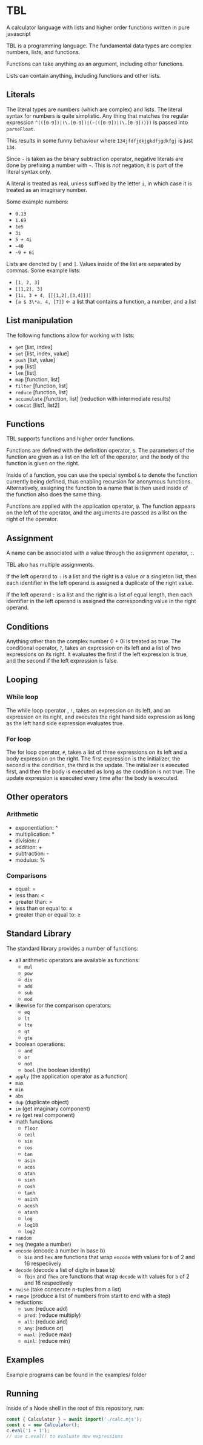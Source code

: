 # TBL
A calculator language with lists and higher order functions written in pure javascript

TBL is a programming language. The fundamental data types are complex numbers, lists, and functions.

Functions can take anything as an argument, including other functions. 

Lists can contain anything, including functions and other lists.

## Literals
The literal types are numbers (which are complex) and lists.
The literal syntax for numbers is quite simplistic. Any thing that matches the regular expression `^(([0-9])|(\.[0-9])|(~(([0-9])|(\.[0-9]))))` is passed into `parseFloat`. 

This results in some funny behaviour where `134jfdfjdkjgkdfjgdkfgj` is just `134`.

Since `-` is taken as the binary subtraction operator, negative literals are done by prefixing a number with `~`. This is *not* negation, it is part of the literal syntax only.

A literal is treated as real, unless suffixed by the letter `i`, in which case it is treated as an imaginary number.

Some example numbers:
 * `0.13`
 * `1.69`
 * `1e5`
 * `3i`
 * `5 + 4i`
 * `~40`
 * `~9 + 6i`

Lists are denoted by `[` and `]`. Values inside of the list are separated by commas.
Some example lists:
 * `[1, 2, 3]`
 * `[[1,2], 3]`
 * `[1i, 3 + 4, [[[1,2],[3,4]]]]`
 * `[a $ 3\*a, 4, [7]]` <- a list that contains a function, a number, and a list


## List manipulation

The following functions allow for working with lists:
 * `get` [list, index]
 * `set` [list, index, value]
 * `push` [list, value]
 * `pop` [list]
 * `len` [list]
 * `map` [function, list]
 * `filter` [function, list]
 * `reduce` [function, list]
 * `accumulate` [function, list] (reduction with intermediate results)
 * `concat` [list1, list2]

## Functions
TBL supports functions and higher order functions.

Functions are defined with the definition operator, `$`. The parameters of the function are given as a list on the left of the operator, and the body of the function is given on the right. 

Inside of a function, you can use the special symbol `&` to denote the function currently being defined, thus enabling recursion for anonymous functions. Alternatively, assigning the function to a name that is then used inside of the function also does the same thing.

Functions are applied with the application operator, `@`. The function appears on the left of the operator, and the arguments are passed as a list on the right of the operator.

## Assignment
A name can be associated with a value through the assignment operator, `:`.

TBL also has multiple assignments. 

If the left operand to `:` is a list and the right is a value or a singleton list, then each identifier in the left operand is assigned a duplicate of the right value.

If the left operand `:` is a list and the right is a list of equal length, then each identifier in the left operand is assigned the corresponding value in the right operand.

## Conditions
Anything other than the complex number 0 + 0i is treated as true.
The conditional operator, `?`, takes an expression on its left and a list of two expressions on its right. It evaluates the first if the left expression is true, and the second if the left expression is false.

## Looping

### While loop
The while loop operator , `!`, takes an expression on its left, and an expression on its right, and executes the right hand side expression as long as the left hand side expression evaluates true.

### For loop

The for loop operator, `#`, takes a list of three expressions on its left and a body expression on the right. The first expression is the initializer, the second is the condition, the third is the update. The initializer is executed first, and then the body is executed as long as the condition is not true. The update expression is executed every time after the body is executed.

## Other operators

### Arithmetic
 * exponentiation: ^
 * multiplication: *
 * division: /
 * addition: +
 * subtraction: -
 * modulus: %

### Comparisons
 * equal: =
 * less than: <
 * greater than: >
 * less than or equal to: ≤
 * greater than or equal to: ≥


## Standard Library
The standard library provides a number of functions:
 * all arithmetic operators are available as functions:
   * `mul`
   * `pow`
   * `div`
   * `add`
   * `sub`
   * `mod`
 * likewise for the comparison operators:
   * `eq`
   * `lt`
   * `lte`
   * `gt`
   * `gte`
 * boolean operations:
   * `and`
   * `or`
   * `not`
   * `bool` (the boolean identity)
 * `apply` (the application operator as a function)
 * `max`
 * `min`
 * `abs`
 * `dup` (duplicate object)
 * `im` (get imaginary component)
 * `re` (get real component)
 * math functions
   * `floor`
   * `ceil`
   * `sin`
   * `cos`
   * `tan`
   * `asin`
   * `acos`
   * `atan`
   * `sinh`
   * `cosh`
   * `tanh`
   * `asinh`
   * `acosh`
   * `atanh`
   * `log`
   * `log10`
   * `log2`
 * `random`
 * `neg` (negate a number)
 * `encode` (encode a number in base b)
   * `bin` and `hex` are functions that wrap `encode` with values for `b` of 2 and 16 respeciively
 * `decode` (decode a list of digits in base b)
   * `fbin` and `fhex` are functions that wrap `decode` with values for `b` of 2 and 16 respectively
 * `nwise` (take consecute n-tuples from a list)
 * `range` (produce a list of numbers from start to end with a step)
 * reductions:
   * `sum`: (reduce add)
   * `prod`: (reduce multiply)
   * `all`: (reduce and)
   * `any`: (reduce or)
   * `maxl`: (reduce max)
   * `minl`: (reduce min)


## Examples
Example programs can be found in the examples/ folder

## Running
Inside of a Node shell in the root of this repository, run:
```js
const { Calculator } = await import('./calc.mjs');
const c = new Calculator();
c.eval('1 + 1');
// use c.eval() to evaluate new expressions
```
